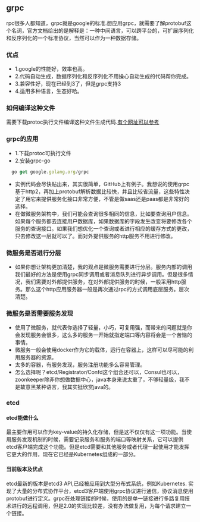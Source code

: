 ## grpc 
rpc很多人都知道，grpc就是google的标准.想应用grpc，就需要了解protobuf这个名词，官方文档给出的是解释是：一种中间语言，可以跨平台的，可扩展序列化和反序列化的一个标准协议，当然可以作为一种数据存储。
### 优点
+ 1.google的性能好，效率也高。
+ 2.代码自动生成，数据序列化和反序列化不用操心自动生成的代码帮你完成。
+ 3.兼容性好，现在已经到3了，但是grpc支持3
+ 4.适用多种语言，生态好哈。
### 如何编译这种文件
需要下载protoc执行文件编译这种文件生成代码.[有个网址可以参考](http://blog.sina.com.cn/s/blog_653ac36d0101h9kn.html)

### grpc的应用
+ 1.下载protoc可执行文件
+ 2.安装grpc-go

```js
  go get google.golang.org/grpc
```
+ 实例代码会尽快贴出来，其实很简单，GitHub上有例子。我想说的使用grpc基于http2，再加上protobuf解析数据比较快，并且比较省流量，这些特性决定了用它来提供服务化接口非常方便，不管是做saas还是paas都是非常好的选择。
+ 在做微服务架构中，我们可能会查询很多相同的信息，比如要查询用户信息。如果每个服务都去连接用户数据库，如果数据库的字段发生改变将要修改各个服务的查询接口。如果我们想优化一个查询或者进行相应的缓存方式的更改，只去修改这一层就可以了。而对外提供服务的http服务不用进行修改。

### 微服务是否进行分层
+ 如果你想让架构更加清楚，我的观点是微服务需要进行分层。服务内部的调用我们最好的方法是使用grpc同步调用或者消息队列进行异步调用。但是很多情况，我们需要对外部提供服务，在对外部提供服务的时候，一般采用http服务。那么这个http应用服务器一般是再次通过rpc的方式调用底层服务。层次清楚。

### 微服务是否需要服务发现
+ 使用了微服务，就代表你选择了轻量，小巧，可复用强，而带来的问题就是你会发现服务会很多，这么多的服务一开始就指定端口等内容将会是一个苦恼的事情。
+ 微服务一般会使用docker作为它的载体，运行在容器上，这样可以尽可能的利用服务器的资源。
+ 太多的容器，有服务发现，服务注册功能多么容易管理。
+ 怎么选择呢？etcd/Registrator/Confd这个组合还可以，Consul也可以，zoonkeeper除非你想做数据中心，java本身来说太重了，不够轻量级，我不是故意黑某种语言，我其实挺欣赏java的。

### etcd
#### etcd能做什么
最主要作用可以作为key-value的持久化存储，但是这不仅仅有这一项功能。当使用服务发现机制的时候，需要记录服务和服务的端口等映射关系，它可以提供etcd客户端完成这个功能。但是etcd需要和其他服务或者代理一起使用才能发挥它更大的作用，现在它已经是Kubernetes组成的一部分。
#### 当前版本及优点
etcd最新的版本是etcd3 API,已经被应用到大型分布式系统，例如Kubernetes. 实现了大量的分布式协作平台，etcd3客户端使用grpc协议进行通信，协议消息使用protobuf进行定义。grpc在处理链接的时候，使用的是单一链接进行多路复用技术进行的远程调用，但是2.0的实现比较差，没有办法做复用，为每个请求建立一个链接。